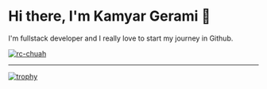 # Hi there, I'm Kamyar Gerami 👋
I'm fullstack developer and I really love to start my journey in Github.

<a href="https://github.com/kam2yar"><img title="rc-chuah" src="https://github-readme-stats.vercel.app/api/top-langs/?username=kam2yar&layout=compact&theme=light"></a>

---

[![trophy](https://github-profile-trophy.vercel.app/?username=kam2yar)](https://github.com/ryo-ma/github-profile-trophy)
